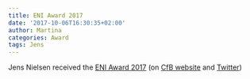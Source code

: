 ```yaml
---
title: ENI Award 2017
date: '2017-10-06T16:30:35+02:00'
author: Martina
categories: Award
tags: Jens
---
```

Jens Nielsen received the [ENI Award 2017](https://www.eni.com/en_IT/innovation/eni-award.page) (on [CfB website](http://www.biosustain.dtu.dk/english/nyhedsbase/nyhed?id=F37EC1FC-BF89-4584-9F51-11F7B2D45A59) and [Twitter](https://twitter.com/AmbasciatadiSve/status/915933827444412421?ref_src=twsrc%5Etfw))
